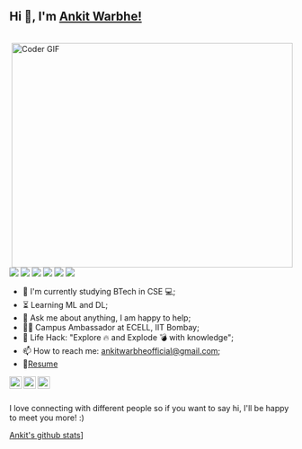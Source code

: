 ## Hi 👋, I'm [Ankit Warbhe!](https://ankitwarbhe.github.io) 
<br>

<img align="right" src="https://media.giphy.com/media/SWoSkN6DxTszqIKEqv/giphy.gif" alt="Coder GIF" width="500" height="400">




![](https://img.shields.io/badge/Machine%20Learning-%3C%2F%3E-blueviolet) ![](https://img.shields.io/badge/Core%20Java-%3C%2F%3E-yellow) ![](https://img.shields.io/badge/Python-%7C-0%2C%2022%2C%20100) ![](https://img.shields.io/badge/Business%20English-%7C-yellowgreen) ![](https://img.shields.io/badge/SQL-%7C-orange) ![](https://img.shields.io/badge/Cloud%20Developer-%7C-blue)
- :telescope: I'm currently studying BTech in CSE 💻;
- :hourglass_flowing_sand: Learning ML and DL;
- 💬 Ask me about anything, I am happy to help;
- :man_technologist: Campus Ambassador at ECELL, IIT Bombay; 
- :dart: Life Hack: "Explore :fire: and Explode :bomb: with knowledge";
- 📫 How to reach me: ankitwarbheofficial@gmail.com;
- 📝[Resume](https://ankitwarbhe.github.io/cdn/about/Ankit-warbhe-cv.pdf) <br>

    
<a href="https://twitter.com/ankitwarbhe">
  <img align="left" alt="Ankit Warbhe | Twitter" width="22px" src="https://cdn.jsdelivr.net/npm/simple-icons@v3/icons/twitter.svg" />
</a>
<a href="https://www.linkedin.com/in/ankit-warbhe/">
  <img align="left" alt="Ankit's LinkdeIN" width="22px" src="https://cdn.jsdelivr.net/npm/simple-icons@v3/icons/linkedin.svg" />
</a>
<a href="https://www.instagram.com/ankit.warbhe/">
  <img align="left" alt="Ankit's Instagram" width="22px" src="https://cdn.jsdelivr.net/npm/simple-icons@v3/icons/instagram.svg" />
</a>

<br><br>

 I love connecting with different people so if you want to say hi, I'll be happy to meet you more! :)
 <br>

[Ankit's github stats](https://github-readme-stats.vercel.app/api?username=ankitwarbhe)]



